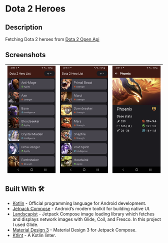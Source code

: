 # Dota 2 Heroes

## Description
Fetching Dota 2 heroes from [Dota 2 Open Api](https://docs.opendota.com/#tag/hero-stats)


## Screenshots
| ![](screenshots/Screenshot1.png) | ![](screenshots/Screenshot2.png) | ![](screenshots/Screenshot3.png) |
|:--------------------------------:|:--------------------------------:|:--------------------------------:|


## Built With 🛠
- [Kotlin](https://kotlinlang.org/) - Official programming language for Android development.
- [Jetpack Compose](https://developer.android.com/jetpack/compose) - Android’s modern toolkit for building native UI.
- [Landscapist](https://github.com/skydoves/Landscapist) - Jetpack Compose image loading library which fetches and displays network images with Glide, Coil, and Fresco. In this project I used Glide.
- [Material Design 3](https://developer.android.com/jetpack/androidx/releases/compose-material3) - Material Design 3 for Jetpack Compose.
- [Ktlint](https://github.com/jlleitschuh/ktlint-gradle) - A Kotlin linter.
